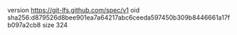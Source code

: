 version https://git-lfs.github.com/spec/v1
oid sha256:d879526d8bee901ea7a64217abc6ceeda597450b309b8446661a17fb097a2cb8
size 324
